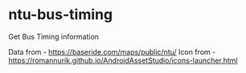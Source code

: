 # ntu-bus-timing
Get Bus Timing information

Data from - https://baseride.com/maps/public/ntu/
Icon from - https://romannurik.github.io/AndroidAssetStudio/icons-launcher.html
